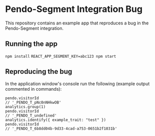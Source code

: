 # Pendo-Segment Integration Bug
This repository contains an example app that reproduces a bug in the Pendo-Segment integration.

## Running the app
`npm install`
`REACT_APP_SEGMENT_KEY=abc123 npm start`

## Reproducing the bug
In the application window's console run the following (example output commented in commands):
```
pendo.visitorId
// '_PENDO_T_pNc0nNHkwOB'
analytics.group(1)
pendo.visitorId
// '_PENDO_T_undefined'
analytics.identify({ example_trait: "test" })
pendo.visitorId
// '_PENDO_T_6b8dd04b-9d33-4cad-a753-0651b2f1031b'
```
